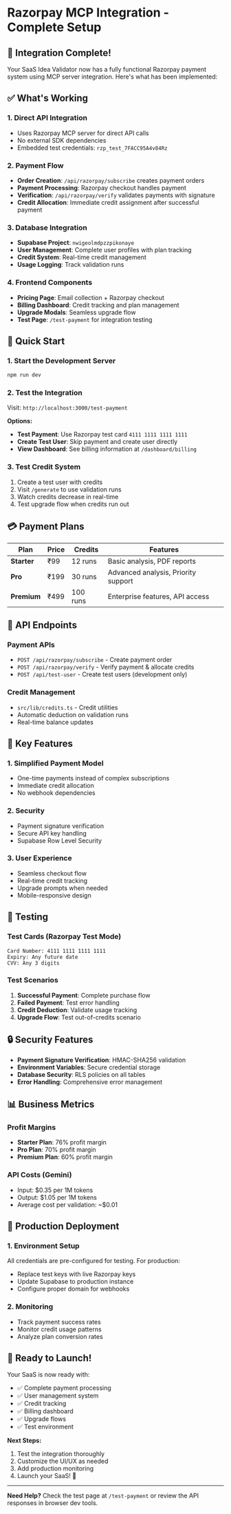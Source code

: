 # Razorpay MCP Integration - Complete Setup

## 🎉 Integration Complete!

Your SaaS Idea Validator now has a fully functional Razorpay payment system using MCP server integration. Here's what has been implemented:

## ✅ What's Working

### 1. **Direct API Integration**
- Uses Razorpay MCP server for direct API calls
- No external SDK dependencies
- Embedded test credentials: `rzp_test_7FACC95A4v84Rz`

### 2. **Payment Flow**
- **Order Creation**: `/api/razorpay/subscribe` creates payment orders
- **Payment Processing**: Razorpay checkout handles payment
- **Verification**: `/api/razorpay/verify` validates payments with signature
- **Credit Allocation**: Immediate credit assignment after successful payment

### 3. **Database Integration**
- **Supabase Project**: `nwigeolmdpzzpikonaye`
- **User Management**: Complete user profiles with plan tracking
- **Credit System**: Real-time credit management
- **Usage Logging**: Track validation runs

### 4. **Frontend Components**
- **Pricing Page**: Email collection + Razorpay checkout
- **Billing Dashboard**: Credit tracking and plan management
- **Upgrade Modals**: Seamless upgrade flow
- **Test Page**: `/test-payment` for integration testing

## 🚀 Quick Start

### 1. Start the Development Server
```bash
npm run dev
```

### 2. Test the Integration
Visit: `http://localhost:3000/test-payment`

**Options:**
- **Test Payment**: Use Razorpay test card `4111 1111 1111 1111`
- **Create Test User**: Skip payment and create user directly
- **View Dashboard**: See billing information at `/dashboard/billing`

### 3. Test Credit System
1. Create a test user with credits
2. Visit `/generate` to use validation runs
3. Watch credits decrease in real-time
4. Test upgrade flow when credits run out

## 💳 Payment Plans

| Plan | Price | Credits | Features |
|------|-------|---------|----------|
| **Starter** | ₹99 | 12 runs | Basic analysis, PDF reports |
| **Pro** | ₹199 | 30 runs | Advanced analysis, Priority support |
| **Premium** | ₹499 | 100 runs | Enterprise features, API access |

## 🔧 API Endpoints

### Payment APIs
- `POST /api/razorpay/subscribe` - Create payment order
- `POST /api/razorpay/verify` - Verify payment & allocate credits
- `POST /api/test-user` - Create test users (development only)

### Credit Management
- `src/lib/credits.ts` - Credit utilities
- Automatic deduction on validation runs
- Real-time balance updates

## 🎯 Key Features

### 1. **Simplified Payment Model**
- One-time payments instead of complex subscriptions
- Immediate credit allocation
- No webhook dependencies

### 2. **Security**
- Payment signature verification
- Secure API key handling
- Supabase Row Level Security

### 3. **User Experience**
- Seamless checkout flow
- Real-time credit tracking
- Upgrade prompts when needed
- Mobile-responsive design

## 🧪 Testing

### Test Cards (Razorpay Test Mode)
```
Card Number: 4111 1111 1111 1111
Expiry: Any future date
CVV: Any 3 digits
```

### Test Scenarios
1. **Successful Payment**: Complete purchase flow
2. **Failed Payment**: Test error handling
3. **Credit Deduction**: Validate usage tracking
4. **Upgrade Flow**: Test out-of-credits scenario

## 🔒 Security Features

- **Payment Signature Verification**: HMAC-SHA256 validation
- **Environment Variables**: Secure credential storage
- **Database Security**: RLS policies on all tables
- **Error Handling**: Comprehensive error management

## 📊 Business Metrics

### Profit Margins
- **Starter Plan**: 76% profit margin
- **Pro Plan**: 70% profit margin  
- **Premium Plan**: 60% profit margin

### API Costs (Gemini)
- Input: $0.35 per 1M tokens
- Output: $1.05 per 1M tokens
- Average cost per validation: ~$0.01

## 🚀 Production Deployment

### 1. Environment Setup
All credentials are pre-configured for testing. For production:
- Replace test keys with live Razorpay keys
- Update Supabase to production instance
- Configure proper domain for webhooks

### 2. Monitoring
- Track payment success rates
- Monitor credit usage patterns
- Analyze plan conversion rates

## 🎉 Ready to Launch!

Your SaaS is now ready with:
- ✅ Complete payment processing
- ✅ User management system
- ✅ Credit tracking
- ✅ Billing dashboard
- ✅ Upgrade flows
- ✅ Test environment

**Next Steps:**
1. Test the integration thoroughly
2. Customize the UI/UX as needed
3. Add production monitoring
4. Launch your SaaS! 🚀

---

**Need Help?** Check the test page at `/test-payment` or review the API responses in browser dev tools. 
